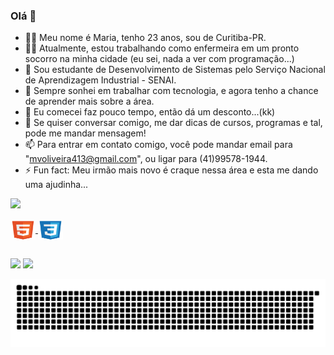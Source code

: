### Olá 👋

- 🙋‍♀ Meu nome é Maria, tenho 23 anos, sou de Curitiba-PR.
- 👩‍⚕️ Atualmente, estou trabalhando como enfermeira em um pronto socorro na minha cidade (eu sei, nada a ver com programação...)
- 🌱 Sou estudante de Desenvolvimento de Sistemas pelo Serviço Nacional de Aprendizagem Industrial - SENAI.
- 👯 Sempre sonhei em trabalhar com tecnologia, e agora tenho a chance de aprender mais sobre a área. 
- 🤔 Eu comecei faz pouco tempo, então dá um desconto...(kk)
- 💬 Se quiser conversar comigo, me dar dicas de cursos, programas e tal, pode me mandar mensagem!
- 📫 Para entrar em contato comigo, você pode mandar email para "mvoliveira413@gmail.com", ou ligar para (41)99578-1944.
- ⚡ Fun fact: Meu irmão mais novo é craque nessa área e esta me dando uma ajudinha...
 
<div>
  <a href="https://github.com/MariaVAOliveira">
  <img height="180em" src="https://github-readme-stats.vercel.app/api?username=MariaVAOliveira&show_icons=true&theme=dracula&include_all_commits=true&count_private=true"/>
</div>
 <div style="display: inline_block"><br>
  <img align="center" alt="Rafa-HTML" height="30" width="40" src="https://raw.githubusercontent.com/devicons/devicon/master/icons/html5/html5-original.svg">
  <img align="center" alt="Rafa-CSS" height="30" width="40" src="https://raw.githubusercontent.com/devicons/devicon/master/icons/css3/css3-original.svg">
</div>
 
 ##
 
 <div> 
  <a href="https://www.instagram.com/mabreu/" target="_blank"><img src="https://img.shields.io/badge/-Instagram-%23E4405F?style=for-the-badge&logo=instagram&logoColor=white" target="_blank"></a>
  <a href = "mailto:mvoliveira413@gmail.com"><img src="https://img.shields.io/badge/-Gmail-%23333?style=for-the-badge&logo=gmail&logoColor=white" target="_blank"></a>
 
  ![Snake animation](https://github.com/MariaVAOliveira/MariaVAOliveira/blob/output/github-contribution-grid-snake.svg)
 
</div>
